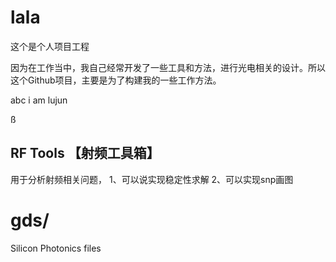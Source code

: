 # lala
这个是个人项目工程


因为在工作当中，我自己经常开发了一些工具和方法，进行光电相关的设计。所以这个Github项目，主要是为了构建我的一些工作方法。

abc
i am lujun

ß
## RF Tools 【射频工具箱】
用于分析射频相关问题，
1、可以说实现稳定性求解
2、可以实现snp画图

# gds/
Silicon Photonics files

